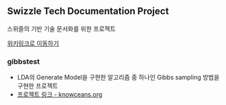 ## Swizzle Tech Documentation Project
스위즐의 기반 기술 문서화를 위한 프로젝트

[위키링크로 이동하기](wiki)

### gibbstest
* LDA의 Generate Model을 구현한 알고리즘 중 하나인 
Gibbs sampling 방법을 구현한 프로젝트
* [프로젝트 링크 - knowceans.org](http://www.arbylon.net/projects)
